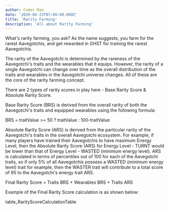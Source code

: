 ```yaml
---
author: Coder Dan
date: '2020-04-23T07:00:00.000Z'
title: 'Rarity Farming'
description: 'All about Rarity Farming'
---
```



What's rarity farming, you ask? As the name suggests, you farm for the rarest Aavegotchis, and get rewarded in GHST for training the rarest Aavegotchis.

The rarity of the Aavegotchi is determined by the rareness of the Aavegotchi's traits and the wearables that it equips. However, the rarity of a single Aavegotchi can change over time as the overall distribution of the traits and wearables in the Aavegotchi universe changes. All of these are the core of the rarity farming concept.

There are 2 types of rarity scores in play here - Base Rarity Score & Absolute Rarity Score.

Base Rarity Score (BRS) is derived from the overall rarity of both the Aavegotchi's traits and equipped wearables using the following formula:

BRS = traitValue >= 50 ? traitValue : 100-traitValue

Absolute Rarity Score (ARS) is derived from the particular rarity of the Aavegotchi's traits in the overall Aavegotchi ecosystem. For example, if many players have trained their Aavegotchis to have maximum Energy Level, then the Absolute Rarity Score (ARS) for Energy Level - TURNT would be lower than that of Energy Level - WASTED (minimum energy level). ARS is calculated in terms of percentiles out of 100 for each of the Aavegotchi traits, so if only 5% of all Aavegotchis possess a WASTED (minimum energy level) trait for example, then the WASTER trait will contribute to a total score of 95 to the Aavegotchi's energy trait ARS.

Final Rarity Score = Traits BRS + Wearables BRS + Traits ARS

Example of the Final Rarity Score calculation is as shown below:

table_RarityScoreCalculationTable




